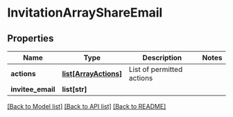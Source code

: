 # InvitationArrayShareEmail

## Properties
Name | Type | Description | Notes
------------ | ------------- | ------------- | -------------
**actions** | [**list[ArrayActions]**](ArrayActions.md) | List of permitted actions | 
**invitee_email** | **list[str]** |  | 

[[Back to Model list]](../README.md#documentation-for-models) [[Back to API list]](../README.md#documentation-for-api-endpoints) [[Back to README]](../README.md)


